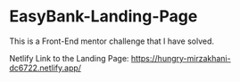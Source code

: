 # EasyBank-Landing-Page

This is a Front-End mentor challenge that I have solved.

Netlify Link to the Landing Page: https://hungry-mirzakhani-dc6722.netlify.app/
